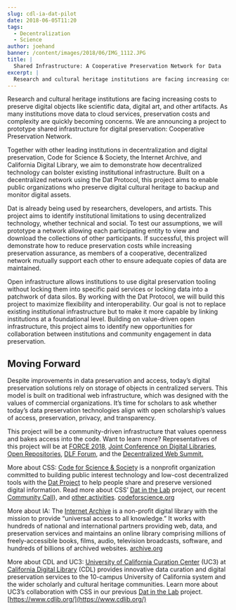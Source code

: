 ```yaml
---
slug: cdl-ia-dat-pilot
date: 2018-06-05T11:20
tags:
  - Decentralization
  - Science
author: joehand
banner: /content/images/2018/06/IMG_1112.JPG
title: |
  Shared Infrastructure: A Cooperative Preservation Network for Data
excerpt: |
  Research and cultural heritage institutions are facing increasing costs to preserve digital objects like scientific data, digital art, and other artifacts. As many institutions move data to cloud services, preservation costs and complexity
---
```


Research and cultural heritage institutions are facing increasing costs to preserve digital objects like scientific data, digital art, and other artifacts. As many institutions move data to cloud services, preservation costs and complexity are quickly becoming concerns. We are announcing a project to prototype shared infrastructure for digital preservation: Cooperative Preservation Network. 

Together with other leading institutions in decentralization and digital preservation, Code for Science & Society, the Internet Archive, and California Digital Library, we aim to demonstrate how decentralized technology can bolster existing institutional infrastructure. Built on a decentralized network using the Dat Protocol, this project aims to enable public organizations who preserve digital cultural heritage to backup and monitor digital assets.    
  
Dat is already being used by researchers, developers, and artists. This project aims to identify institutional limitations to using decentralized technology, whether technical and social. To test our assumptions, we will prototype a network allowing each participating entity to view and download the collections of other participants. If successful, this project will demonstrate how to reduce preservation costs while increasing preservation assurance, as members of a cooperative, decentralized network mutually support each other to ensure adequate copies of data are maintained.    
  
Open infrastructure allows institutions to use digital preservation tooling without locking them into specific paid services or locking data into a patchwork of data silos. By working with the Dat Protocol, we will build this project to maximize flexibility and interoperability. Our goal is not to replace existing institutional infrastructure but to make it more capable by linking institutions at a foundational level. Building on value-driven open infrastructure, this project aims to identify new opportunities for collaboration between institutions and community engagement in data preservation.    
  
## Moving Forward   
  
Despite improvements in data preservation and access, today’s digital preservation solutions rely on storage of objects in centralized servers. This model is built on traditional web infrastructure, which was designed with the values of commercial organizations. It’s time for scholars to ask whether today’s data preservation technologies align with open scholarship’s values of access, preservation, privacy, and transparency.     
  
This project will be a community-driven infrastructure that values openness and bakes access into the code. Want to learn more? Representatives of this project will be at [FORCE 2018](https://www.force11.org/meetings/force2018), [Joint Conference on Digital Libraries](http://www.jcdl.org/), [Open Repositories](http://www.or2018.net/), [DLF Forum](https://forum2018.diglib.org/), and the [Decentralized Web Summit.](https://decentralizedweb.net/)  
  
More about CSS: [Code for Science & Society](https://codeforscience.org/) is a nonprofit organization committed to building public interest technology and low-cost decentralized tools with the [Dat Project](https://datproject.org/) to help people share and preserve versioned digital information. Read more about CSS’ [Dat in the Lab](/tags/science/) project, our recent [Community Call](https://public.etherpad-mozilla.org/p/CSS-community-call-May-31-2018)), and [other activities](https://codeforscience.org/). [codeforscience.org](https://codeforscience.org)  
  
More about IA: The [Internet Archive](https://archive.org/) is a non-profit digital library with the mission to provide “universal access to all knowledge.” It works with hundreds of national and international partners providing web, data, and preservation services and maintains an online library comprising millions of freely-accessible books, films, audio, television broadcasts, software, and hundreds of billions of archived websites. [archive.org](https://archive.org/)  
     
More about CDL and UC3: [University of California Curation Center](https://uc3.cdlib.org/) (UC3) at [California Digital Library](https://www.cdlib.org/) (CDL) provides innovative data curation and digital preservation services to the 10-campus University of California system and the wider scholarly and cultural heritage communities. Learn more about UC3’s collaboration with CSS in our previous [Dat in the Lab](/tags/science/) project. [https://www.cdlib.org/](https://www.cdlib.org/)  

